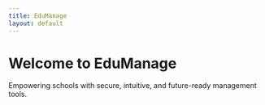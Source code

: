 ```yaml
---
title: EduManage
layout: default
---
```


# Welcome to EduManage

Empowering schools with secure, intuitive, and future-ready management tools.
